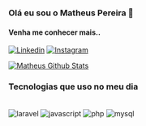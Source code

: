 ### Olá eu sou o Matheus Pereira 👋

#### Venha me conhecer mais.. 


[![Linkedin](https://img.shields.io/badge/LinkedIn-0077B5?style=for-the-badge&logo=linkedin&logoColor=white)](https://www.linkedin.com/in/matheus-pereira-lopes-da-silva-b21b4a251/)
[![Instagram](https://img.shields.io/badge/Instagram-E4405F?style=for-the-badge&logo=instagram&logoColor=white)](https://www.instagram.com/matheuspresidente/)

[![Matheus Github Stats](https://github-readme-stats.vercel.app/api?username=lopesmatheus7&show_icons=true&theme=dracula)](https://github.com/anuraghazra/github-readme-stats)

### Tecnologias que uso no meu dia 

<div style="display: inline_block"><br/>
    <img align="center" alt="laravel" src="https://img.shields.io/badge/Laravel-FF2D20?style=for-the-badge&logo=laravel&logoColor=white" /> <img align="center" alt="javascript" src="https://img.shields.io/badge/JavaScript-F7DF1E?style=for-the-badge&logo=javascript&logoColor=black" />
    <img align="center" alt="php" src="https://img.shields.io/badge/PHP-777BB4?style=for-the-badge&logo=php&logoColor=white" /> <img align="center" alt="mysql" src="https://img.shields.io/badge/MySQL-00000F?style=for-the-badge&logo=mysql&logoColor=white" />
</div>



